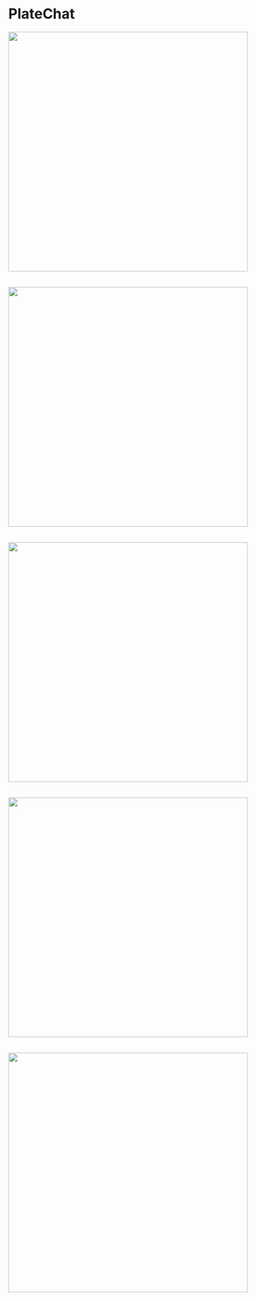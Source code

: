 # PlateChat

<img src="https://github.com/user-attachments/assets/1e988a3a-d4dd-4b94-a8fc-ab43663df0b1" width="480"><br><br>

<img src="https://github.com/user-attachments/assets/665d1f05-d089-40ce-9511-6b3cc907251a" width="480"><br><br>

<img src="https://github.com/user-attachments/assets/816b5c70-35f8-4588-9169-abf72bce2c03" width="480"><br><br>

<img src="https://github.com/user-attachments/assets/ad2aa85d-850d-4d9a-8c76-c7c84a963276" width="480"><br><br>

<img src="https://github.com/user-attachments/assets/ccfe2551-ae2b-4e0a-9b34-1f1914e6399d" width="480"><br><br>

